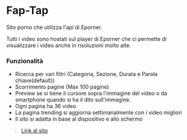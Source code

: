 # Fap-Tap

Sito porno che utilizza l'api di Eporner.

Tutti i video sono hostati sul player di Eporner che ci permette di visualizzare i video anche in risoluzioni molto alte.

### Funzionalità

* Ricerca per vari filtri (Categoria, Sezione, Durata e Parola chiave(default))
* Scorrimento pagine (Max 100 pagine)
* Preview se si tiene il cursore sopra l'immagine del video o da smartphone quando si ha il dito sull'immagine.
* Ogni pagina ha 36 video
* La pagina trending si aggiorna settimanalmente con i video migliori
* Il sito si adatta in base al dispositivo e allo schermo

> [Link al sito](https://tap-fap.vercel.app/)
